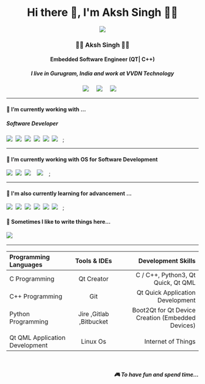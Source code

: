 <h1 align='center'> Hi there 👋, I'm Aksh Singh  👩‍💻 </h1>

<p align='center'>
  <a href="https://www.linkedin.com/in/aksh-singh-0808bb220/"><img src="https://avatars.githubusercontent.com/u/108173159?s=400&u=7aa6f3cded4e1eceabae2f86c27aeeb3931538b4&v=4" /></a>
</p>

<h3 align='center'>
  👩‍💻 Aksh Singh 👩‍💻
</h3>

<h4 align='center'>
  Embedded Software Engineer (QT| C++)
</h4>

<h5 align='center'>
  I live in Gurugram, India and work at <b>VVDN Technology</b> 
</h5>


<p align='center'>
  <a href="https://twitter.com/divyadesh_777"><img src="https://img.shields.io/badge/twitter-%231DA1F2.svg?&style=for-the-badge&logo=twitter&logoColor=white" /></a>&nbsp;&nbsp;&nbsp;&nbsp;
  <a href="https://www.linkedin.com/in/aksh-singh-0808bb220/"><img src="https://img.shields.io/badge/linkedin-%230077B5.svg?&style=for-the-badge&logo=linkedin&logoColor=white" /></a>&nbsp;&nbsp;&nbsp;&nbsp;
  <a href="mailto:akshworkamil@gmail.com?subject= Hi Aksh Singh"><img src="https://img.shields.io/badge/gmail-%23D14836.svg?&style=for-the-badge&logo=gmail&logoColor=white" /></a>&nbsp;&nbsp;&nbsp;&nbsp;

</p>


<hr>

<h4>🔭  I’m currently working with ...</h4>

<h5>Software Developer</h5>
<p >
  <img src="https://img.shields.io/badge/sqlite-%2307405e.svg?style=for-the-badge&logo=sqlite&logoColor=white" />&nbsp;&nbsp;<img src="https://img.shields.io/badge/Qt-%23217346.svg?style=for-the-badge&logo=Qt&logoColor=white" />&nbsp;&nbsp;<img src="https://img.shields.io/badge/c-%2300599C.svg?style=for-the-badge&logo=c&logoColor=white" />&nbsp;&nbsp;<img src="https://img.shields.io/badge/c++-%2300599C.svg?style=for-the-badge&logo=c%2B%2B&logoColor=white" />&nbsp;&nbsp;<img src="https://img.shields.io/badge/javascript-%23323330.svg?style=for-the-badge&logo=javascript&logoColor=%23F7DF1E">&nbsp;&nbsp;<img src="https://img.shields.io/badge/shell_script-%23121011.svg?style=for-the-badge&logo=gnu-bash&logoColor=white" />&nbsp;&nbsp ;
</p>


<hr>

<h4>🔭  I’m currently working with OS for Software Development</h4>

<p >
  <img src="https://img.shields.io/badge/Linux-FCC624?style=for-the-badge&logo=linux&logoColor=black" />&nbsp;&nbsp;<img src="https://img.shields.io/badge/Ubuntu-E95420?style=for-the-badge&logo=ubuntu&logoColor=white" />&nbsp;&nbsp<img src = "https://img.shields.io/badge/Windows-0078D6?style=for-the-badge&logo=windows&logoColor=white"/> &nbsp;&nbsp <img src = "https://img.shields.io/badge/mac%20os-000000?style=for-the-badge&logo=macos&logoColor=F0F0F0"/> &nbsp;&nbsp ;
</p>


<hr>

<h4>🌱  I'm also currently learning for advancement ... </h4>
<p >
  <img src="https://img.shields.io/badge/sqlite-%2307405e.svg?style=for-the-badge&logo=sqlite&logoColor=white" />&nbsp;&nbsp;<img src="https://img.shields.io/badge/Qt-%23217346.svg?style=for-the-badge&logo=Qt&logoColor=white" />&nbsp;&nbsp;<img src="https://img.shields.io/badge/c-%2300599C.svg?style=for-the-badge&logo=c&logoColor=white" />&nbsp;&nbsp;<img src="https://img.shields.io/badge/c++-%2300599C.svg?style=for-the-badge&logo=c%2B%2B&logoColor=white" />&nbsp;&nbsp;<img src="https://img.shields.io/badge/javascript-%23323330.svg?style=for-the-badge&logo=javascript&logoColor=%23F7DF1E">&nbsp;&nbsp;<img src="https://img.shields.io/badge/shell_script-%23121011.svg?style=for-the-badge&logo=gnu-bash&logoColor=white" />&nbsp;&nbsp ;
</p>


<p align='right'>
<h4>💬  Sometimes I like to write things here...</h4>
  <a href="https://dabreha.blogspot.com"><img src="https://img.shields.io/badge/Blogger-FF5722?style=for-the-badge&logo=blogger&logoColor=white" /></a>&nbsp;&nbsp;&nbsp;
</p>


<hr>

| Programming Languages | Tools & IDEs | Development Skills |
| :---                  |     :---:    |          ---:      |
| C Programming   |  Qt Creator     | C / C++, Python3, Qt Quick, Qt QML    |
| C++ Programming    | Git       | Qt Quick Application Development     |
| Python Programming  | Jire ,Gitlab ,Bitbucket     | Boot2Qt for Qt Device Creation (Embedded Devices)
    |
|  Qt QML Application Development     | Linux Os       | Internet of Things      |

<br>
<p align="right">
 <h5 align="right">🎮 To have fun and spend time...</h5>
</p>


